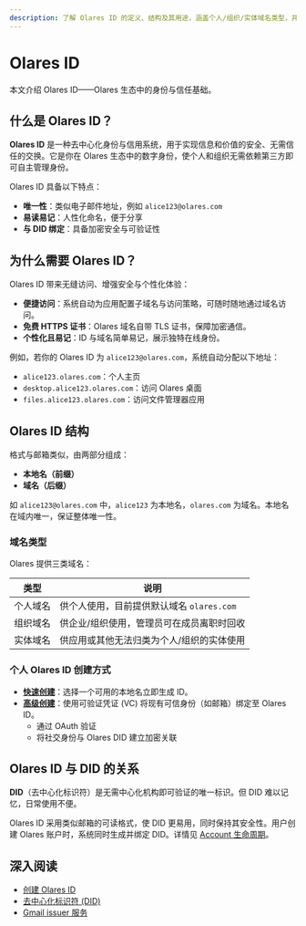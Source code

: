 ```yaml
---
description: 了解 Olares ID 的定义、结构及其用途，涵盖个人/组织/实体域名类型，并阐释与去中心化标识符 (DID) 的关系。
---
```


# Olares ID

本文介绍 Olares ID——Olares 生态中的身份与信任基础。

## 什么是 Olares ID？

**Olares ID** 是一种去中心化身份与信用系统，用于实现信息和价值的安全、无需信任的交换。它是你在 Olares 生态中的数字身份，使个人和组织无需依赖第三方即可自主管理身份。

Olares ID 具备以下特点：

- **唯一性**：类似电子邮件地址，例如 `alice123@olares.com`
- **易读易记**：人性化命名，便于分享
- **与 DID 绑定**：具备加密安全与可验证性

## 为什么需要 Olares ID？

Olares ID 带来无缝访问、增强安全与个性化体验：

- **便捷访问**：系统自动为应用配置子域名与访问策略，可随时随地通过域名访问。
- **免费 HTTPS 证书**：Olares 域名自带 TLS 证书，保障加密通信。
- **个性化且易记**：ID 与域名简单易记，展示独特在线身份。

例如，若你的 Olares ID 为 `alice123@olares.com`，系统自动分配以下地址：

- `alice123.olares.com`：个人主页
- `desktop.alice123.olares.com`：访问 Olares 桌面
- `files.alice123.olares.com`：访问文件管理器应用

## Olares ID 结构

格式与邮箱类似，由两部分组成：

- **本地名（前缀）**
- **域名（后缀）**

如 `alice123@olares.com` 中，`alice123` 为本地名，`olares.com` 为域名。本地名在域内唯一，保证整体唯一性。

### 域名类型

Olares 提供三类域名：

| 类型       | 说明                                       |
|------------|--------------------------------------------|
| 个人域名   | 供个人使用，目前提供默认域名 `olares.com` |
| 组织域名   | 供企业/组织使用，管理员可在成员离职时回收 |
| 实体域名   | 供应用或其他无法归类为个人/组织的实体使用 |

### 个人 Olares ID 创建方式

- **[快速创建](../../manual/larepass/create-account.md#快速创建)**：选择一个可用的本地名立即生成 ID。
- **[高级创建](../../manual/larepass/create-account.md#高级创建)**：使用可验证凭证 (VC) 将现有可信身份（如邮箱）绑定至 Olares ID。
    - 通过 OAuth 验证
    - 将社交身份与 Olares DID 建立加密关联

## Olares ID 与 DID 的关系

**DID**（去中心化标识符）是无需中心化机构即可验证的唯一标识。但 DID 难以记忆，日常使用不便。

Olares ID 采用类似邮箱的可读格式，使 DID 更易用，同时保持其安全性。用户创建 Olares 账户时，系统同时生成并绑定 DID。详情见 [Account 生命周期](./account#understand-the-stage-of-account)。

## 深入阅读

- [创建 Olares ID](../../manual/larepass/create-account.md)
- [去中心化标识符 (DID)](did.md)
- [Gmail issuer 服务](/zh/developer/contribute/olares-id/verifiable-credential/olares.md#gmail-issuer-service)
